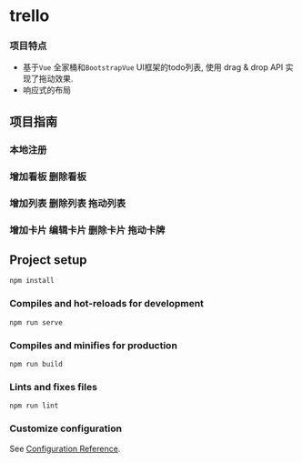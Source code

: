 # trello

### 项目特点

* 基于`Vue` 全家桶和`BootstrapVue` UI框架的todo列表, 使用 drag & drop API 实现了拖动效果.
* 响应式的布局





## 项目指南

### 本地注册



### 增加看板 删除看板



### 增加列表 删除列表 拖动列表



### 增加卡片 编辑卡片 删除卡片 拖动卡牌



## Project setup
```
npm install
```

### Compiles and hot-reloads for development
```
npm run serve
```

### Compiles and minifies for production
```
npm run build
```

### Lints and fixes files
```
npm run lint
```

### Customize configuration
See [Configuration Reference](https://cli.vuejs.org/config/).
